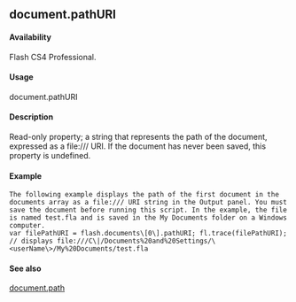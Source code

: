 ## document.pathURI

#### Availability

Flash CS4 Professional.

#### Usage

document.pathURI

#### Description

Read-only property; a string that represents the path of the document, expressed as a file:/// URI. If the document has never been saved, this property is undefined.

#### Example

```
The following example displays the path of the first document in the documents array as a file:/// URI string in the Output panel. You must save the document before running this script. In the example, the file is named test.fla and is saved in the My Documents folder on a Windows computer.
var filePathURI = flash.documents\[0\].pathURI; fl.trace(filePathURI);
// displays file:///C\|/Documents%20and%20Settings/\<userName\>/My%20Documents/test.fla

```
#### See also

[document.path](#_bookmark246)
